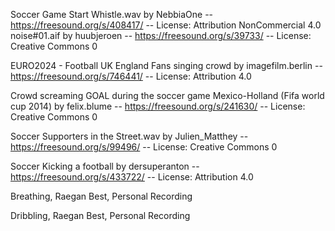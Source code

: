 Soccer Game Start Whistle.wav by NebbiaOne -- https://freesound.org/s/408417/ -- License: Attribution NonCommercial 4.0
noise#01.aif by huubjeroen -- https://freesound.org/s/39733/ -- License: Creative Commons 0

EURO2024 - Football UK England Fans singing crowd by imagefilm.berlin -- https://freesound.org/s/746441/ -- License: Attribution 4.0

Crowd screaming GOAL during the soccer game Mexico-Holland (Fifa world cup 2014) by felix.blume -- https://freesound.org/s/241630/ -- License: Creative Commons 0

Soccer Supporters in the Street.wav by Julien_Matthey -- https://freesound.org/s/99496/ -- License: Creative Commons 0

Soccer Kicking a football by dersuperanton -- https://freesound.org/s/433722/ -- License: Attribution 4.0

Breathing, Raegan Best, Personal Recording

Dribbling, Raegan Best, Personal Recording
